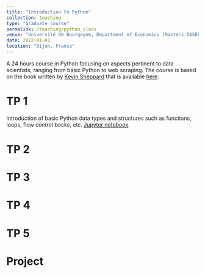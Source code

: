 ```yaml
---
title: "Introduction to Python"
collection: teaching
type: "Graduate course"
permalink: /teaching/python_class
venue: "Université de Bourgogne, Department of Economics (Masters DASEE)"
date: 2022-01-01
location: "Dijon, France"
---
```


A 24 hours course in Python focusing on aspects pertinent to data scientists, ranging from basic Python to web scraping. The course is based on the book written by [Kevin Sheppard](https://www.kevinsheppard.com) that is available [here](https://www.kevinsheppard.com/files/teaching/python/notes/python_introduction_2019.pdf).

TP 1
======
Introduction of basic Python data types and structures such as functions, loops, flow control bocks, etc. [Jupyter notebook](https://parsenteva.github.io/files/TP1_Intro.ipynb).

TP 2
======

TP 3
======

TP 4
======

TP 5
======

Project
=======
